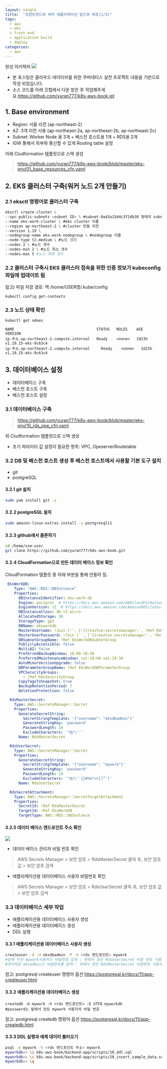 ```yaml
---
layout: single
title:  "프런트엔드와 배치 애플리케이션 빌드와 배포(1/3)"
tags:
  - aws
  - eks
  - front-end
  - application build
  - deploy 
categories:
  - aws 
---
```

완성 아키텍처 
![](https://images.velog.io/images/yuran3391/post/8b768966-6a99-4f93-a75e-4cf139d4cda6/aws-3.jpg)

- 본 포스팅은 클라우드 네이티브를 위한 쿠버네티스 실전 프로젝트 내용을 기반으로 작성 되었습니다.
- 소스 코드를 아래 깃헙에서 다운 받은 후 작업해주세요.https://github.com/yuran777/k8s-aws-book.git


## 1. Base environment

- Region: 서울 리전 (ap-northeast-2)
- AZ: 3개 리전 사용 (ap-northeast-2a, ap-northeast-2b, ap-northeast-2c)
- Subnet: Worker Node 용 3개 + 베스천 호스트용 1개 + RDS용 2개
- IGW 통해서 외부와 통신할 수 있게 Routing table 설정

아래 Cludformation 템플릿으로 스택 생성

> https://github.com/yuran777/k8s-aws-book/blob/master/eks-env/01_base_resources_cfn.yaml


## 2. EKS 클러스터 구축(워커 노드 2개 만들기)

### 2.1 eksctl 명령어로 클러스터 구축
``` bash
eksctl create cluster \
--vpc-public-subnets <subnet ID> \ #subnet-0a43a15d4c3f2db30 형태의 subnet id 3개
--name eks-work-cluster \ #eks cluster 이름
--region ap-northeast-2 \ #cluster 만들 리전
--version 1.19 \
--nodegroup-name eks-work-nodegroup \ #nodegroup 이름
--node-type t2.medium \ #노드 크기
--nodes 2 \ #노드 갯수
--nodes-min 2 \ #노드 최소 갯수
--nodes-max 5 #노드 최대 갯수
```

### 2.2 클러스터 구축시 EKS 클러스터 접속을 위한 인증 정보가 kubeconfig 파일에 업데이트 됨 
 참고) 파일 저장 경로: 맥  /home/USER명/.kube/config
~~~
kubectl config get-contexts

~~~

### 2.3 노드 상태 확인

~~~
kubectl get ndoes

NAME                                     STATUS   ROLES    AGE     VERSION
ip-주소.ap-northeast-2.compute.internal   Ready    <none>   2d23h   v1.19.15-eks-9c63c4
ip-주소.ap-northeast-2.compute.internal     Ready    <none>   2d23h   v1.19.15-eks-9c63c4
~~~

## 3. 데이터베이스 설정

- 데이터베이스 구축
- 베스천 호스트 구축
- 베스천 호스트 설정


### 3.1 데이터베이스 구축 

> https://github.com/yuran777/k8s-aws-book/blob/master/eks-env/10_rds_ope_cfn.yaml


위 Cludformation 템플릿으로 스택 생성
- 초기 파라미터 값 설정이 필요한 항목: VPC, OpeserverRoutetable

### 3.2 DB 및 베스천 호스트 생성 후 베스천 호스트에서 사용할 기본 도구 설치
- git
- postgreSQL

#### 3.2.1 git 설치
```bash
sudo yum install git -y
```

#### 3.2.2 postgreSQL 설치
```bash
sudo amazon-linux-extras install -y postgresql11
```

#### 3.2.3 github에서 클론하기
```bash
cd /home/ssm-user
git clone https://github.com/yuran777/k8s-aws-book.git
```
#### 3.2.4 CloudFormation으로 만든 데이터 베이스 정보 확인 
      


CloudFormation 템플릿 중 아래 부분을 통해 만들어 짐.

```yaml
 EksWorkDB:
    Type: "AWS::RDS::DBInstance"
    Properties:
      DBInstanceIdentifier: eks-work-db
      Engine: postgres  # https://docs.aws.amazon.com/AWSCloudFormation/latest/UserGuide/aws-properties-rds-database-instance.html#aws-properties-rds-database-instance-properties
      EngineVersion: 11  # https://docs.aws.amazon.com/AmazonRDS/latest/UserGuide/CHAP_MySQL.html#MySQL.Concepts.VersionMgmt
      DBInstanceClass: db.t2.micro
      AllocatedStorage: 30
      StorageType: gp2
      DBName: eksworkdb
      MasterUsername: !Join ['', ['{{resolve:secretsmanager:', !Ref RdsMasterSecret, ':SecretString:username}}' ]]
      MasterUserPassword: !Join ['', ['{{resolve:secretsmanager:', !Ref RdsMasterSecret, ':SecretString:password}}' ]]
      DBSubnetGroupName: !Ref EksWorkDBSubnetGroup
      PubliclyAccessible: false
      MultiAZ: false
      PreferredBackupWindow: 18:00-18:30
      PreferredMaintenanceWindow: sat:19:00-sat:19:30
      AutoMinorVersionUpgrade: false
      DBParameterGroupName: !Ref EksWorkDBParameterGroup
      VPCSecurityGroups:
        - !Ref RdsSecurityGroup
      CopyTagsToSnapshot: true
      BackupRetentionPeriod: 7
      DeletionProtection: false

  RdsMasterSecret:
    Type: AWS::SecretsManager::Secret
    Properties:
      GenerateSecretString:
        SecretStringTemplate: '{"username": "eksdbadmin"}'
        GenerateStringKey: 'password'
        PasswordLength: 16
        ExcludeCharacters: '"@/\'''
      Name: RdsMasterSecret

  RdsUserSecret:
    Type: AWS::SecretsManager::Secret
    Properties:
      GenerateSecretString:
        SecretStringTemplate: '{"username": "mywork"}'
        GenerateStringKey: 'password'
        PasswordLength: 16
        ExcludeCharacters: '"@/\''{}#%&*<>[]^`|'
      Name: RdsUserSecret

  RdsSecretAttachment:
    Type: AWS::SecretsManager::SecretTargetAttachment
    Properties:
      SecretId: !Ref RdsMasterSecret
      TargetId: !Ref EksWorkDB
      TargetType: AWS::RDS::DBInstance

```

#### 3.2.5 데이터 베이스 엔드포인트 주소 확인
![](https://images.velog.io/images/yuran3391/post/25f6bf73-8359-479c-bec7-e341c9f5c481/%EC%8A%A4%ED%81%AC%EB%A6%B0%EC%83%B7%202022-03-10%20%EC%98%A4%ED%9B%84%202.30.12.png)
- 데이터 베이스 관리자 비밀 번호 확인
> AWS Secrets Manager > 보안 암호 > RdsMasterSecret 클릭 후, 보안 암호 값 > 보안 암호 검색
- 애플리케이션용 데이터베이스 사용자 비밀번호 확인
> AWS Secrets Manager > 보안 암호 > RdsUserSecret 클릭 후, 보안 암호 값 > 보안 암호 검색

### 3.3 데이터베이스 세부 작업

- 애플리케이션용 데이터베이스 사용자 생성
- 애플리케이션용 데이터베이스 생성
- DDL 실행

#### 3.3.1 애플리케이션용 데이터베이스 사용자 생성

```bash
createuser -d -U eksdbadmin -P -h <rds 엔드포인트> mywork
#앞에 두번 mywork사용자으 비밀번호 입력 : 위에서 찾은 RdsUserSecret 비밀 번호 사용하면 됨
#마지막은 eksadmin으 비밀번호를 입력 : 위에서 찾은 RdsMasterSecret 비밀번호 사용하면 됨
```

참고: postgresql createuser 명령어 옵션
https://postgresql.kr/docs/11/app-createuser.html

#### 3.3.2  애플리케이션용 데이터베이스 생성

```
createdb -U mywork -h <rds 엔드포인트> -E UTF8 myworkdb
#password는 앞에서 만든 mywork 사용자의 비밀 번호
```
참고: postgresql createdb 명령어 옵션
https://postgresql.kr/docs/11/app-createdb.html

#### 3.3.3  DDL 실행과 예제 데이터 불러오기
```bash
psql -U mywork -h <rds 엔드포인트 주소> mywork
myworkdb=> \i k8s-aws-book/backend-app/scripts/10_ddl.sql
myworkdb=> \i k8s-aws-book/backend-app/scripts/20_insert_sample_data.sql
myworkdb=> \q

```
